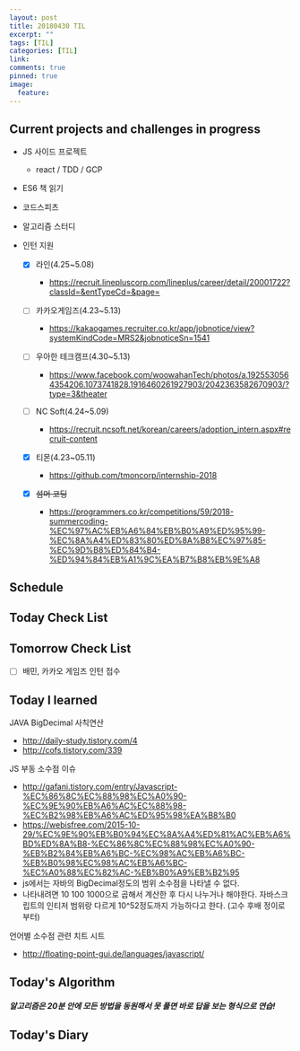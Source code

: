 ```yaml
---
layout: post
title: 20180430 TIL
excerpt: ""
tags: [TIL]
categories: [TIL]
link:
comments: true
pinned: true
image:
  feature:
---
```


## Current projects and challenges in progress

- JS 사이드 프로젝트

  - react / TDD / GCP 

- ES6 책 읽기

- 코드스피츠

- 알고리즘 스터디

- 인턴 지원

  - [x] 라인(4.25~5.08)
    - https://recruit.linepluscorp.com/lineplus/career/detail/20001722?classId=&entTypeCd=&page=


  - [ ] 카카오게임즈(4.23~5.13)
    - https://kakaogames.recruiter.co.kr/app/jobnotice/view?systemKindCode=MRS2&jobnoticeSn=1541


  - [ ] 우아한 테크캠프(4.30~5.13)
    - https://www.facebook.com/woowahanTech/photos/a.1925530564354206.1073741828.1916460261927903/2042363582670903/?type=3&theater


  - [ ] NC Soft(4.24~5.09)
    - https://recruit.ncsoft.net/korean/careers/adoption_intern.aspx#recruit-content


  - [x] 티몬(4.23~05.11)
    - https://github.com/tmoncorp/internship-2018


  - [x] ~~섬머 코딩~~
    - https://programmers.co.kr/competitions/59/2018-summercoding-%EC%97%AC%EB%A6%84%EB%B0%A9%ED%95%99-%EC%8A%A4%ED%83%80%ED%8A%B8%EC%97%85-%EC%9D%B8%ED%84%B4-%ED%94%84%EB%A1%9C%EA%B7%B8%EB%9E%A8

## Schedule



## Today Check List



## Tomorrow Check List

- [ ] 배민, 카카오 게임즈 인턴 접수

## Today I learned

JAVA BigDecimal 사칙연산

* http://daily-study.tistory.com/4
* http://cofs.tistory.com/339

JS 부동 소수점 이슈

* http://gafani.tistory.com/entry/Javascript-%EC%86%8C%EC%88%98%EC%A0%90-%EC%9E%90%EB%A6%AC%EC%88%98-%EC%B2%98%EB%A6%AC%ED%95%98%EA%B8%B0
* https://webisfree.com/2015-10-29/%EC%9E%90%EB%B0%94%EC%8A%A4%ED%81%AC%EB%A6%BD%ED%8A%B8-%EC%86%8C%EC%88%98%EC%A0%90-%EB%B2%84%EB%A6%BC-%EC%98%AC%EB%A6%BC-%EB%B0%98%EC%98%AC%EB%A6%BC-%EC%A0%88%EC%82%AC-%EB%B0%A9%EB%B2%95
* js에서는 자바의 BigDecimal정도의 범위 소수점을 나타낼 수 없다.
* 나타내려면 10 100 1000으로 곱해서 계산한 후 다시 나누거나 해야한다. 자바스크립트의 인티저 범위랑 다르게 10^52정도까지 가능하다고 한다. (고수 후배 정이로부터)

언어별 소수점 관련 치트 시트

* http://floating-point-gui.de/languages/javascript/

## Today's Algorithm

##### 알고리즘은 20분 안에 모든 방법을 동원해서 못 풀면 바로 답을 보는 형식으로 연습!



## Today's Diary